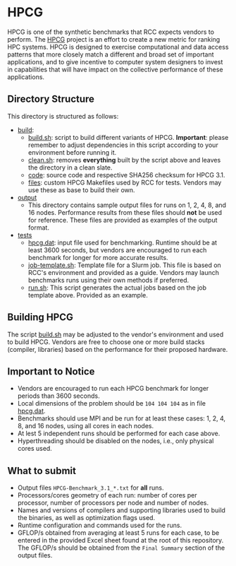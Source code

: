 # HPCG

HPCG is one of the synthetic benchmarks that RCC expects vendors to perform.
The [HPCG](https://hpcg-benchmark.org/) project is an effort to create a new
metric for ranking HPC systems. HPCG is designed to exercise computational and
data access patterns that more closely match a different and broad set of
important applications, and to give incentive to computer system designers to
invest in capabilities that will have impact on the collective performance of
these applications.

## Directory Structure

This directory is structured as follows:

- [build](build):
  + [build.sh](build/build.sh): script to build different variants of HPCG.
    **Important**: please remember to adjust dependencies in this script
    according to your environment before running it. 
  + [clean.sh](build/clean.sh): removes **everything** built by the script
    above and leaves the directory in a clean slate.
  + [code](build/code): source code and respective SHA256 checksum for HPCG 3.1.
  + [files](build/files): custom HPCG Makefiles used by RCC for tests. Vendors
    may use these as base to build their own.
- [output](output)
  + This directory contains sample output files for runs on 1, 2, 4, 8, and 16
    nodes. Performance results from these files should **not** be used for
    reference. These files are provided as examples of the output format.
- [tests](tests)
  + [hpcg.dat](tests/hpcg.dat): input file used for benchmarking. Runtime
    should be at least 3600 seconds, but vendors are encouraged to run each
    benchmark for longer for more accurate results.
  + [job-template.sh](tests/job-template.sh): Template file for a Slurm job.
    This file is based on RCC's environment and provided as a guide. Vendors
    may launch benchmarks runs using their own methods if preferred.
  + [run.sh](tests/run.sh): This script generates the actual jobs based on the
    job template above. Provided as an example.

## Building HPCG

The script [build.sh](build/build.sh) may be adjusted to the vendor's
environment and used to build HPCG. Vendors are free to choose one or more
build stacks (compiler, libraries) based on the performance for their proposed
hardware.

## Important to Notice

- Vendors are encouraged to run each HPCG benchmark for longer periods than
  3600 seconds.
- Local dimensions of the problem should be `104 104 104` as in file
  [hpcg.dat](tests/hpcg.dat).
- Benchmarks should use MPI and be run for at least these cases: 1, 2, 4, 8,
  and 16 nodes, using all cores in each nodes.
- At lest 5 independent runs should be performed for each case above.
- Hyperthreading should be disabled on the nodes, i.e., only physical cores
  used.

## What to submit

- Output files `HPCG-Benchmark_3.1_*.txt` for **all** runs.
- Processors/cores geometry of each run: number of cores per processor, number
  of processors per node and number of nodes.
- Names and versions of compilers and supporting libraries used to build the
  binaries, as well as optimization flags used.
- Runtime configuration and commands used for the runs.
- GFLOP/s obtained from averaging at least 5 runs for each case, to be entered
  in the provided Excel sheet found at the root of this repository. The GFLOP/s
  should be obtained from the `Final Summary` section of the output files.
